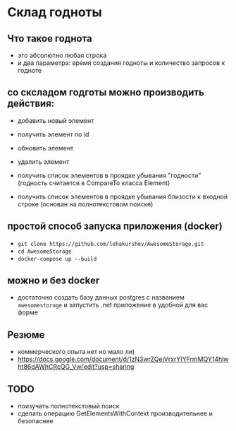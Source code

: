 # Склад годноты

## Что такое годнота
 - это абсолютно любая строка
 - и два параметра: время создания годноты и количество запросов к годноте

## со сксладом годготы можно производить действия:
 - добавить новый элемент
 - получить элемент по id
 - обновить элемент
 - удалить элемент

 - получить список элементов в проядке убывания "годности" (годность считается в CompareTo класса Element)
 - получить список элементов в проядке убывания близости к входной строке (основан на полнотекстовом поиске)

## простой способ запуска приложения (docker)

 - `git clone https://github.com/lehakurshev/AwesomeStorage.git`
 - `cd AwesomeStorage`
 - `docker-compose up --build`

## можно и без docker
 - достаточно создать базу данных postgres с названием `awesomestorage` и запустить .net приложение в удобной для вас форме

## Резюме
 - коммерческого опыта нет но мало ли)
 - https://docs.google.com/document/d/1zN3wrZQejVrxrYIYFrmMQY14hlwht86dAWhCRcQG_Vw/edit?usp=sharing

## TODO
- поизучать полнотекстовый поиск
- сделать операцию GetElementsWithContext производительнее и безопаснее
